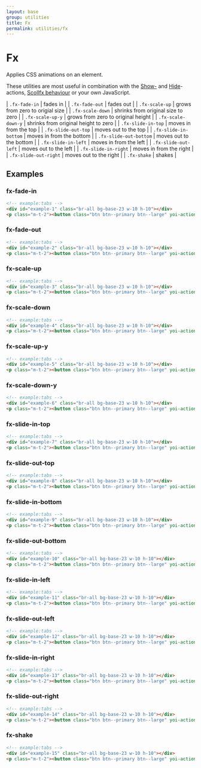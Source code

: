 ```yaml
---
layout: base
group: utilities
title: Fx
permalink: utilities/fx
---
```


# Fx

<p class="intro">Applies CSS animations on an element.</p>

<p class="hint hint--primary">These utilities are most useful in combination with the <a href="actions/show.html">Show-</a> and <a href="actions/hide.html">Hide</a>-actions, <a href="behaviours/scrollfx.html">Scollfx behaviour</a> or your own JavaScript.</p>

| `.fx-fade-in`          | fades in                             |
| `.fx-fade-out`         | fades out                            |
| `.fx-scale-up`         | grows from zero to origial size      |
| `.fx-scale-down`       | shrinks from original size to zero   |
| `.fx-scale-up-y`       | grows from zero to original height   |
| `.fx-scale-down-y`     | shrinks from original height to zero |
| `.fx-slide-in-top`     | moves in from the top                |
| `.fx-slide-out-top`    | moves out to the top                 |
| `.fx-slide-in-bottom`  | moves in from the bottom             |
| `.fx-slide-out-bottom` | moves out to the bottom              |
| `.fx-slide-in-left`    | moves in from the left               |
| `.fx-slide-out-left`   | moves out to the left                |
| `.fx-slide-in-right`   | moves in from the right              |
| `.fx-slide-out-right`  | moves out to the right               |
| `.fx-shake`            | shakes                               |

## Examples

### fx-fade-in

```html
<!-- example:tabs -->
<div id="example-1" class="br-all bg-base-23 w-10 h-10"></div>
<p class="m-t-2"><button class="btn btn--primary btn--large" yoi-action="Show:#example-1; fx:fade-in;">Run</button></p>
```

### fx-fade-out

```html
<!-- example:tabs -->
<div id="example-2" class="br-all bg-base-23 w-10 h-10"></div>
<p class="m-t-2"><button class="btn btn--primary btn--large" yoi-action="Hide:#example-2; fx:fade-out;">Run</button></p>
```

### fx-scale-up

```html
<!-- example:tabs -->
<div id="example-3" class="br-all bg-base-23 w-10 h-10"></div>
<p class="m-t-2"><button class="btn btn--primary btn--large" yoi-action="Show:#example-3; fx:scale-up;">Run</button></p>
```

### fx-scale-down

```html
<!-- example:tabs -->
<div id="example-4" class="br-all bg-base-23 w-10 h-10"></div>
<p class="m-t-2"><button class="btn btn--primary btn--large" yoi-action="Hide:#example-4; fx:scale-down;">Run</button></p>
```

### fx-scale-up-y

```html
<!-- example:tabs -->
<div id="example-5" class="br-all bg-base-23 w-10 h-10"></div>
<p class="m-t-2"><button class="btn btn--primary btn--large" yoi-action="Show:#example-5; fx:scale-up-y;">Run</button></p>
```

### fx-scale-down-y

```html
<!-- example:tabs -->
<div id="example-6" class="br-all bg-base-23 w-10 h-10"></div>
<p class="m-t-2"><button class="btn btn--primary btn--large" yoi-action="Hide:#example-6; fx:scale-down-y;">Run</button></p>
```

### fx-slide-in-top

```html
<!-- example:tabs -->
<div id="example-7" class="br-all bg-base-23 w-10 h-10"></div>
<p class="m-t-2"><button class="btn btn--primary btn--large" yoi-action="Show:#example-7; fx:slide-in-top;">Run</button></p>
```

### fx-slide-out-top

```html
<!-- example:tabs -->
<div id="example-8" class="br-all bg-base-23 w-10 h-10"></div>
<p class="m-t-2"><button class="btn btn--primary btn--large" yoi-action="Hide:#example-8; fx:slide-out-top;">Run</button></p>
```

### fx-slide-in-bottom

```html
<!-- example:tabs -->
<div id="example-9" class="br-all bg-base-23 w-10 h-10"></div>
<p class="m-t-2"><button class="btn btn--primary btn--large" yoi-action="Show:#example-9; fx:slide-in-bottom;">Run</button></p>
```

### fx-slide-out-bottom

```html
<!-- example:tabs -->
<div id="example-10" class="br-all bg-base-23 w-10 h-10"></div>
<p class="m-t-2"><button class="btn btn--primary btn--large" yoi-action="Hide:#example-10; fx:slide-out-bottom;">Run</button></p>
```

### fx-slide-in-left

```html
<!-- example:tabs -->
<div id="example-11" class="br-all bg-base-23 w-10 h-10"></div>
<p class="m-t-2"><button class="btn btn--primary btn--large" yoi-action="Show:#example-11; fx:slide-in-left;">Run</button></p>
```

### fx-slide-out-left

```html
<!-- example:tabs -->
<div id="example-12" class="br-all bg-base-23 w-10 h-10"></div>
<p class="m-t-2"><button class="btn btn--primary btn--large" yoi-action="Hide:#example-12; fx:slide-out-left;">Run</button></p>
```

### fx-slide-in-right

```html
<!-- example:tabs -->
<div id="example-13" class="br-all bg-base-23 w-10 h-10"></div>
<p class="m-t-2"><button class="btn btn--primary btn--large" yoi-action="Show:#example-13; fx:slide-in-right;">Run</button></p>
```

### fx-slide-out-right

```html
<!-- example:tabs -->
<div id="example-14" class="br-all bg-base-23 w-10 h-10"></div>
<p class="m-t-2"><button class="btn btn--primary btn--large" yoi-action="Hide:#example-14; fx:slide-out-right;">Run</button></p>
```

### fx-shake

```html
<!-- example:tabs -->
<div id="example-15" class="br-all bg-base-23 w-10 h-10"></div>
<p class="m-t-2"><button class="btn btn--primary btn--large" yoi-action="Show:#example-15; fx:shake;">Run</button></p>
```
